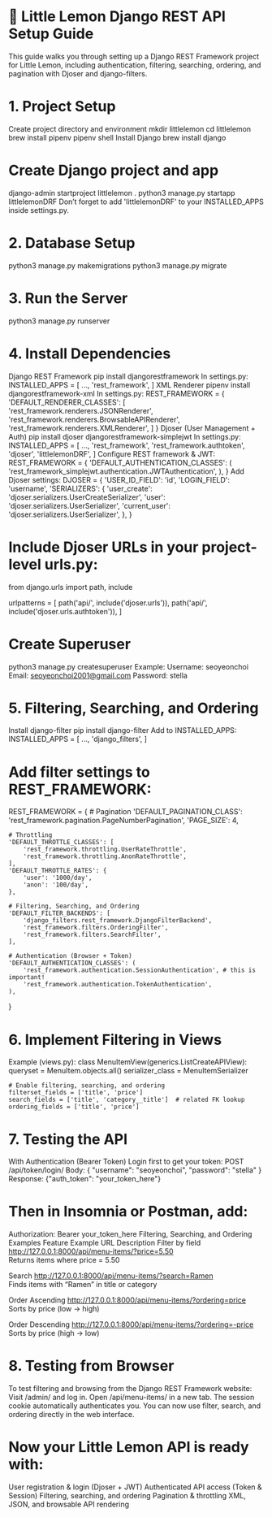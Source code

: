 # 🍋 Little Lemon Django REST API Setup Guide
This guide walks you through setting up a Django REST Framework project for Little Lemon, including authentication, filtering, searching, ordering, and pagination with Djoser and django-filters.

# 1. Project Setup
Create project directory and environment
mkdir littlelemon
cd littlelemon
brew install pipenv
pipenv shell
Install Django
brew install django

# Create Django project and app
django-admin startproject littlelemon .
python3 manage.py startapp littlelemonDRF
Don’t forget to add 'littlelemonDRF' to your INSTALLED_APPS inside settings.py.

# 2. Database Setup
python3 manage.py makemigrations
python3 manage.py migrate

# 3. Run the Server
python3 manage.py runserver

# 4. Install Dependencies
Django REST Framework
pip install djangorestframework
In settings.py:
INSTALLED_APPS = [
    ...,
    'rest_framework',
]
XML Renderer
pipenv install djangorestframework-xml
In settings.py:
REST_FRAMEWORK = {
    'DEFAULT_RENDERER_CLASSES': [
        'rest_framework.renderers.JSONRenderer',
        'rest_framework.renderers.BrowsableAPIRenderer',
        'rest_framework.renderers.XMLRenderer',
    ]
}
Djoser (User Management + Auth)
pip install djoser djangorestframework-simplejwt
In settings.py:
INSTALLED_APPS = [
    ...,
    'rest_framework',
    'rest_framework.authtoken',
    'djoser',
    'littlelemonDRF',
]
Configure REST framework & JWT:
REST_FRAMEWORK = {
    'DEFAULT_AUTHENTICATION_CLASSES': (
        'rest_framework_simplejwt.authentication.JWTAuthentication',
    ),
}
Add Djoser settings:
DJOSER = {
    'USER_ID_FIELD': 'id',
    'LOGIN_FIELD': 'username',
    'SERIALIZERS': {
        'user_create': 'djoser.serializers.UserCreateSerializer',
        'user': 'djoser.serializers.UserSerializer',
        'current_user': 'djoser.serializers.UserSerializer',
    },
}


# Include Djoser URLs in your project-level urls.py:
from django.urls import path, include

urlpatterns = [
    path('api/', include('djoser.urls')),
    path('api/', include('djoser.urls.authtoken')),
]

# Create Superuser
python3 manage.py createsuperuser
Example:
Username: seoyeonchoi
Email: seoyeonchoi2001@gmail.com
Password: stella

# 5. Filtering, Searching, and Ordering
Install django-filter
pip install django-filter
Add to INSTALLED_APPS:
INSTALLED_APPS = [
    ...,
    'django_filters',
]
# Add filter settings to REST_FRAMEWORK:
REST_FRAMEWORK = {
    # Pagination
    'DEFAULT_PAGINATION_CLASS': 'rest_framework.pagination.PageNumberPagination',
    'PAGE_SIZE': 4,

    # Throttling
    'DEFAULT_THROTTLE_CLASSES': [
        'rest_framework.throttling.UserRateThrottle',
        'rest_framework.throttling.AnonRateThrottle',
    ],
    'DEFAULT_THROTTLE_RATES': {
        'user': '1000/day',
        'anon': '100/day',
    },

    # Filtering, Searching, and Ordering
    'DEFAULT_FILTER_BACKENDS': [
        'django_filters.rest_framework.DjangoFilterBackend',
        'rest_framework.filters.OrderingFilter',
        'rest_framework.filters.SearchFilter',
    ],

    # Authentication (Browser + Token)
    'DEFAULT_AUTHENTICATION_CLASSES': (
        'rest_framework.authentication.SessionAuthentication', # this is important! 
        'rest_framework.authentication.TokenAuthentication',
    ),
}

# 6. Implement Filtering in Views
Example (views.py):
class MenuItemView(generics.ListCreateAPIView):
    queryset = MenuItem.objects.all()
    serializer_class = MenuItemSerializer

    # Enable filtering, searching, and ordering
    filterset_fields = ['title', 'price']
    search_fields = ['title', 'category__title']  # related FK lookup
    ordering_fields = ['title', 'price']

# 7. Testing the API
With Authentication (Bearer Token)
Login first to get your token:
POST /api/token/login/
Body:
{
  "username": "seoyeonchoi",
  "password": "stella"
}
Response:
{"auth_token": "your_token_here"}

# Then in Insomnia or Postman, add:
Authorization: Bearer your_token_here
Filtering, Searching, and Ordering Examples
Feature	Example URL	Description
Filter by field	http://127.0.0.1:8000/api/menu-items/?price=5.50	
Returns items where price = 5.50

Search	http://127.0.0.1:8000/api/menu-items/?search=Ramen	
Finds items with “Ramen” in title or category

Order Ascending	http://127.0.0.1:8000/api/menu-items/?ordering=price	Sorts by price (low → high)

Order Descending	http://127.0.0.1:8000/api/menu-items/?ordering=-price	Sorts by price (high → low)

# 8. Testing from Browser
To test filtering and browsing from the Django REST Framework website:
Visit /admin/ and log in.
Open /api/menu-items/ in a new tab.
The session cookie automatically authenticates you.
You can now use filter, search, and ordering directly in the web interface.

# Now your Little Lemon API is ready with:
User registration & login (Djoser + JWT)
Authenticated API access (Token & Session)
Filtering, searching, and ordering
Pagination & throttling
XML, JSON, and browsable API rendering